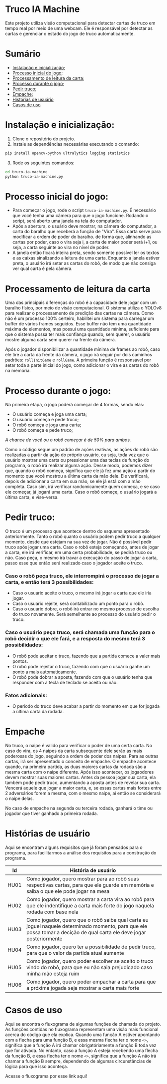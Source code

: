 # Truco IA Machine
Este projeto utiliza visão computacional para detectar cartas de truco em tempo real por meio de uma webcam. Ele é responsável por detectar as cartas e gerenciar o estado do jogo de truco automaticamente.

# Sumário
- [Instalação e inicialização](#Instalação-e-inicialização);
- [Processo inicial do jogo](#Processo-inicial-do-jogo);
- [Processamento de leitura da carta](#Processamento-de-leitura-da-carta);
- [Processo durante o jogo](#Processo-durante-o-jogo);
- [Pedir truco](#Pedir-truco);
- [Empache](#Empache);
- [Histórias de usuário](#Histórias-de-usuário)
- [Casos de uso](#Casos-de-uso)

# Instalação e inicialização:
1. Clone o repositório do projeto.
2. Instale as dependências necessárias executando o comando:
```bash
pip install opencv-python ultralytics logging statistics
```
3. Rode os seguintes comandos:
```bash
cd truco-ia-machine
python truco-ia-machine.py
```

# Processo inicial do jogo:
- Para começar o jogo, rode o script <code>truco-ia-machine.py</code>. É necessário que você tenha uma câmera para que o jogo funcione. Rodando o script, será aberto uma janela na tela do computador.
- Após a abertura, o usuário deve mostrar, na câmera do computador, a carta do baralho que receberá a função de "Vira". Essa carta serve para modificar a ordem de poder do baralho. de forma que, alinhando as cartas por poder, caso o vira seja i, a carta de maior poder será i+1, ou seja, a carta seguinte ao vira no nível de poder.
- A janela então ficará inteira preta, sendo somente possível ler os textos e as caixas sinalizando a leitura de uma carta. Enquanto a janela estiver preta, o usuário irá setar as cartas do robô, de modo que não consiga ver qual carta é pela câmera.

# Processamento de leitura da carta
Uma das principais diferenças do robô é a capacidade dele jogar com um baralho físico, por meio de visão computacional. O sistema utiliza o YOLOv8 para realizar o processamento de predição das cartas na câmera. Como não é um processo 100% certeiro, habilitei um sistema para carregar um buffer de vários frames seguidos. Esse buffer não tem uma quantidade máxima de elementos, mas possui uma quantidade mínima, suficiente para que o sistema possa ter mais confiança quando, sem querer, o usuário mostre alguma carta sem querer na frente da câmera.

Após o jogador disponibilizar a quantidade mínima de frames ao robô, caso ele tire a carta da frente da câmera, o jogo irá seguir por dois caminhos padrões: <code>rollInitGame</code> e <code>rollGame</code>. A primeira função é responsável por setar toda a parte inicial do jogo, como adicionar o vira e as cartas do robô na memória.

# Processo durante o jogo:
Na primeira etapa, o jogo poderá começar de 4 formas, sendo elas:
- O usuário começa e joga uma carta;
- O usuário começa e pede truco;
- O robô começa e joga uma carta;
- O robô começa e pede truco;

*A chance de você ou o robô começar é de 50% para ambos.*

Como o código segue um padrão de ações reativas, as ações do robô são realizadas a partir da ação do próprio usuário, ou seja, toda vez que o usuário mostrar uma carta ou pressionar uma das teclas de função do programa, o robô irá realizar alguma ação. Desse modo, podemos dizer que, quando o robô começa, significa que ele já fez uma ação a partir do momento que você mostrou a última carta da mão dele. Ele verificará, depois de adicionar a carta em sua mão, se ele já está com a mão completa. Caso sim, irá verificar randomicamente quem começa, e se caso ele começar, já jogará uma carta.
Caso o robô começe, o usuário jogará a última carta, e vise-versa.

# Pedir truco:
O truco é um processo que acontece dentro do esquema apresentado anteriormente. Tanto o robô quanto o usuário podem pedir truco a qualquer momento, desde que estejam na sua vez de jogar. Não é possível pedir truco após jogar uma carta. Caso o robô esteja começando, antes de jogar a carta, ele irá verificar, em uma certa probabilidade, se pedirá truco ou não. Caso peça, o mesmo irá travar a execução do passo de jogar a carta, passo esse que então será realizado caso o jogador aceite o truco.

### Caso o robô peça truco, ele interrompirá o processo de jogar a carta, e então terá 3 possibilidades:
- Caso o usuário aceite o truco, o mesmo irá jogar a carta que ele iria jogar.
- Caso o usuário rejeite, será contabilizado um ponto para o robô.
- Caso o usuário dobre, o robô irá entrar no mesmo processo de escolha do truco novamente. Será semelhante ao processo do usuário pedir o truco.

### Caso o usuário peça truco, será chamada uma função para o robô decidir o que ele fará, e a resposta do mesmo terá 3 possibilidades:
- O robô pode aceitar o truco, fazendo que a partida comece a valer mais pontos.
- O robô pode rejeitar o truco, fazendo com que o usuário ganhe um ponto a mais automaticamente.
- O robô pode dobrar a aposta, fazendo com que o usuário tenha que responder com a tecla de teclado se aceita ou não.

### Fatos adicionais:
- O período do truco deve acabar a partir do momento em que for jogada a última carta da rodada.

# Empache
No truco, o naipe é valido para verificar o poder de uma certa carta. No caso do vira, os 4 naipes da carta subsequente dele serão as mais poderosas do jogo, seguindo a ordem de poder dos naipes. Para as outras cartas, irá ser apresentado o conceito de empache. O empache acontece quando, na primeira partida, as duas maiores cartas da rodada são a mesma carta com o naipe diferente. Após isso acontecer, os jogaodores devem mostrar suas maiores cartas. Antes da pessoa jogar sua carta, ela também pode pedir truco, aumentando a aposta antes de revelar sua carta. Vencerá aquele que jogar a maior carta, e, se essas cartas mais fortes entre 2 adversários forem a mesma, com o mesmo naipe, aí então se considerará o naipe delas.

No caso de empache na segunda ou terceira rodada, ganhará o time ou jogador que tiver ganhado a primeira rodada.

# Histórias de usuário
Aqui se encontram alguns requisitos que já foram pensados para o programa, para facilitarmos a análise dos requisitos para a construção do programa.

| Id | História de usuário |
| --- | --- |
| HU01 | Como jogador, quero mostrar para ao robô suas respectivas cartas, para que ele guarde em memória e saiba o que ele pode jogar na mesa |
| HU02 |  Como jogador, quero mostrar a carta vira ao robô para que ele indentifique a carta mais forte do jogo naquela rodada com base nela |
| HU03 |  Como jogador, quero que o robô saiba qual carta eu joguei naquele determinado momento, para que ele possa tomar a decição de qual carta ele deve jogar posteriormente |
| HU04 |  Como jogador, quero ter a possibilidade de pedir truco, para que o valor da partida atual aumente |
| HU05 |  Como jogador, quero poder escolher se aceito o truco vindo do robô, para que eu não saia prejudicado caso minha mão esteja ruim |
| HU06 | Como jogador, quero poder empachar a carta para que a próxima jogada seja mostrar a carta mais forte |

# Casos de uso
Aqui se encontra o fluxograma de algumas funções de chamada do projeto. As funções contidas no fluxograma representam uma visão mais funcional acerca do código que ela explica. Quando uma função A estiver apontando com a flecha para uma função B, e essa mesma flecha ter o nome <code><<include>></code>, significa que a função A irá chamar obrigatóriamente a função B toda vez que for ativada. No entanto, caso a função A esteja recebendo uma flecha da função B, e essa flecha ter o nome  <code><<extend>></code>, significa que a função A não irá chamar a função B sempre, dependendo de algumas circunstâncias de lógica para que isso aconteça.

Acesse o fluxograma por esse link <a src="https://www.figma.com/board/gaVoQwrtfulGMpGzptF5oi/truco-ia-machine%2Fuse-cases?node-id=0-1&t=nu9bwybsKcnxly5I-1">aqui!</a>
